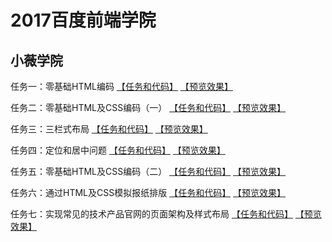 # 2017百度前端学院

## 小薇学院
任务一：零基础HTML编码
[【任务和代码】](https://github.com/baoyuzhang/IFE2017/tree/master/IFE_xiaowei/IFE_xiaowei_task1)  [【预览效果】](https://baoyuzhang.github.io/IFE2017/IFE_xiaowei/IFE_xiaowei_task1/IFE_xiaowei_task1.html)

任务二：零基础HTML及CSS编码（一）
[【任务和代码】](https://github.com/baoyuzhang/IFE2017/tree/master/IFE_xiaowei/IFE_xiaowei_task2)  [【预览效果】](https://baoyuzhang.github.io/IFE2017/IFE_xiaowei/IFE_xiaowei_task2/IFE_xiaowei_task2.html)

任务三：三栏式布局
[【任务和代码】](https://github.com/baoyuzhang/IFE2017/tree/master/IFE_xiaowei/IFE_xiaowei_task3)  [【预览效果】](https://baoyuzhang.github.io/IFE2017/IFE_xiaowei/IFE_xiaowei_task3/IFE_xiaowei_task3.html)

任务四：定位和居中问题
[【任务和代码】](https://github.com/baoyuzhang/IFE2017/tree/master/IFE_xiaowei/IFE_xiaowei_task4)  [【预览效果】](https://baoyuzhang.github.io/IFE2017/IFE_xiaowei/IFE_xiaowei_task4/IFE_xiaowei_task4.html)

任务五：零基础HTML及CSS编码（二）
[【任务和代码】](https://github.com/baoyuzhang/IFE2017/tree/master/IFE_xiaowei/IFE_xiaowei_task5)  [【预览效果】](https://baoyuzhang.github.io/IFE2017/IFE_xiaowei/IFE_xiaowei_task5/IFE_xiaowei_task5.html)

任务六：通过HTML及CSS模拟报纸排版
[【任务和代码】](https://github.com/baoyuzhang/IFE2017/tree/master/IFE_xiaowei/IFE_xiaowei_task6)  [【预览效果】](https://baoyuzhang.github.io/IFE2017/IFE_xiaowei/IFE_xiaowei_task6/IFE_xiaowei_task6.html)

任务七：实现常见的技术产品官网的页面架构及样式布局
[【任务和代码】](https://github.com/baoyuzhang/IFE2017/tree/master/IFE_xiaowei/IFE_xiaowei_task7)  [【预览效果】](https://baoyuzhang.github.io/IFE2017/IFE_xiaowei/IFE_xiaowei_task7/IFE_xiaowei_task7.html)
